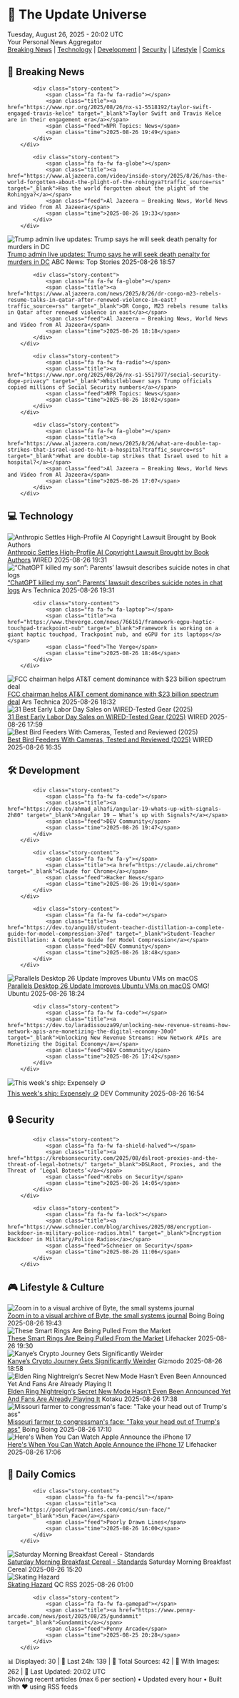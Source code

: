 <!-- Processing 54 RSS feeds at 2025-08-26 20:01:54 UTC -->
<!-- Processing: XKCD -->
<!-- Processing: Saturday Morning Breakfast Cereal -->
<!-- Processing: Garfield -->
<!-- Processing: Dilbert -->
<!-- Processing: Questionable Content -->
<!-- Processing: CNN Breaking News -->
<!-- Processing: Al Jazeera Breaking News -->
<!-- Processing: NPR News -->
<!-- Processing: Reuters Top News -->
<!-- Processing: Associated Press Breaking -->
<!-- Processing: ABC News Breaking -->
<!-- Processing: NBC News Breaking -->
<!-- Processing: Ars Technica -->
<!-- Processing: O'Reilly Radar -->
<!-- Processing: WIRED -->
<!-- Processing: Lobsters Python -->
<!-- Processing: Hacker News -->
<!-- Processing: Dev.to -->
<!-- Processing: StackOverflow Blog -->
<!-- Processing: It's FOSS -->
<!-- Processing: OMG! Ubuntu -->
<!-- Processing: Ubuntu Blog -->
<!-- Processing: Coding Horror -->
<!-- Processing: The Pragmatic Engineer -->
<!-- Processing: Lifehacker -->
<!-- Processing: Boing Boing -->
<!-- Processing: Krebs on Security -->
<!-- Generated 11 new posts out of 27 feeds processed -->
<div class="newspaper-header">
    <h1 class="newspaper-title">📰 The Update Universe</h1>
    <div class="newspaper-date">Tuesday, August 26, 2025 - 20:02 UTC</div>
    <div class="newspaper-subtitle">Your Personal News Aggregator</div>
</div>

<div class="newspaper-nav">
    <a href="#breaking">Breaking News</a> |
    <a href="#tech">Technology</a> |
    <a href="#dev">Development</a> |
    <a href="#security">Security</a> |
    <a href="#lifestyle">Lifestyle</a> |
    <a href="#webcomics">Comics</a>
</div>

<div class="news-section breaking-news" id="breaking">
<h2 class="section-header">🚨 Breaking News</h2>
<div class="stories-container">
<div class="story">
            
            <div class="story-content">
                <span class="fa fa-fw fa-radio"></span>
                <span class="title"><a href="https://www.npr.org/2025/08/26/nx-s1-5518192/taylor-swift-engaged-travis-kelce" target="_blank">Taylor Swift and Travis Kelce are in their engagement era</a></span>
                <span class="feed">NPR Topics: News</span>
                <span class="time">2025-08-26 19:49</span>
            </div>
        </div>
<div class="story">
            
            <div class="story-content">
                <span class="fa fa-fw fa-globe"></span>
                <span class="title"><a href="https://www.aljazeera.com/video/inside-story/2025/8/26/has-the-world-forgotten-about-the-plight-of-the-rohingya?traffic_source=rss" target="_blank">Has the world forgotten about the plight of the Rohingya?</a></span>
                <span class="feed">Al Jazeera – Breaking News, World News and Video from Al Jazeera</span>
                <span class="time">2025-08-26 19:33</span>
            </div>
        </div>
<div class="story">
            <img src="https://s.abcnews.com/images/US/cabinet-4-gty-gmh-250826_1756225632996_hpMain_4x3t_384.jpg" alt="Trump admin live updates: Trump says he will seek death penalty for murders in DC" class="story-image" loading="lazy" onerror="this.style.display='none'">
            <div class="story-content">
                <span class="fa fa-fw fa-tv"></span>
                <span class="title"><a href="https://abcnews.go.com/Politics/live-updates/trump-admin-live-updates/?id=124929306" target="_blank">Trump admin live updates: Trump says he will seek death penalty for murders in DC</a></span>
                <span class="feed">ABC News: Top Stories</span>
                <span class="time">2025-08-26 18:57</span>
            </div>
        </div>
<div class="story">
            
            <div class="story-content">
                <span class="fa fa-fw fa-globe"></span>
                <span class="title"><a href="https://www.aljazeera.com/news/2025/8/26/dr-congo-m23-rebels-resume-talks-in-qatar-after-renewed-violence-in-east?traffic_source=rss" target="_blank">DR Congo, M23 rebels resume talks in Qatar after renewed violence in east</a></span>
                <span class="feed">Al Jazeera – Breaking News, World News and Video from Al Jazeera</span>
                <span class="time">2025-08-26 18:18</span>
            </div>
        </div>
<div class="story">
            
            <div class="story-content">
                <span class="fa fa-fw fa-radio"></span>
                <span class="title"><a href="https://www.npr.org/2025/08/26/nx-s1-5517977/social-security-doge-privacy" target="_blank">Whistleblower says Trump officials copied millions of Social Security numbers</a></span>
                <span class="feed">NPR Topics: News</span>
                <span class="time">2025-08-26 18:02</span>
            </div>
        </div>
<div class="story">
            
            <div class="story-content">
                <span class="fa fa-fw fa-globe"></span>
                <span class="title"><a href="https://www.aljazeera.com/news/2025/8/26/what-are-double-tap-strikes-that-israel-used-to-hit-a-hospital?traffic_source=rss" target="_blank">What are double-tap strikes that Israel used to hit a hospital?</a></span>
                <span class="feed">Al Jazeera – Breaking News, World News and Video from Al Jazeera</span>
                <span class="time">2025-08-26 17:07</span>
            </div>
        </div>
</div>
</div>
<div class="news-section tech-news" id="tech">
<h2 class="section-header">💻 Technology</h2>
<div class="stories-container">
<div class="story">
            <img src="https://media.wired.com/photos/68adfa76d6e72970f29826e0/master/pass/GettyImages-2229149370.jpg" alt="Anthropic Settles High-Profile AI Copyright Lawsuit Brought by Book Authors" class="story-image" loading="lazy" onerror="this.style.display='none'">
            <div class="story-content">
                <span class="fa fa-fw fa-bolt"></span>
                <span class="title"><a href="https://www.wired.com/story/anthropic-settles-copyright-lawsuit-authors/" target="_blank">Anthropic Settles High-Profile AI Copyright Lawsuit Brought by Book Authors</a></span>
                <span class="feed">WIRED</span>
                <span class="time">2025-08-26 19:31</span>
            </div>
        </div>
<div class="story">
            <img src="https://cdn.arstechnica.net/wp-content/uploads/2025/08/Matt-and-Adam-Raine-via-Edelson-PC-500x500.jpeg" alt="“ChatGPT killed my son”: Parents’ lawsuit describes suicide notes in chat logs" class="story-image" loading="lazy" onerror="this.style.display='none'">
            <div class="story-content">
                <span class="fa fa-fw fa-cog"></span>
                <span class="title"><a href="https://arstechnica.com/tech-policy/2025/08/chatgpt-helped-teen-plan-suicide-after-safeguards-failed-openai-admits/" target="_blank">“ChatGPT killed my son”: Parents’ lawsuit describes suicide notes in chat logs</a></span>
                <span class="feed">Ars Technica</span>
                <span class="time">2025-08-26 19:31</span>
            </div>
        </div>
<div class="story">
            
            <div class="story-content">
                <span class="fa fa-fw fa-laptop"></span>
                <span class="title"><a href="https://www.theverge.com/news/766161/framework-egpu-haptic-touchpad-trackpoint-nub" target="_blank">Framework is working on a giant haptic touchpad, Trackpoint nub, and eGPU for its laptops</a></span>
                <span class="feed">The Verge</span>
                <span class="time">2025-08-26 18:46</span>
            </div>
        </div>
<div class="story">
            <img src="https://cdn.arstechnica.net/wp-content/uploads/2020/09/getty-att-logo-500x500-1756231111.jpg" alt="FCC chairman helps AT&amp;T cement dominance with $23 billion spectrum deal" class="story-image" loading="lazy" onerror="this.style.display='none'">
            <div class="story-content">
                <span class="fa fa-fw fa-cog"></span>
                <span class="title"><a href="https://arstechnica.com/tech-policy/2025/08/att-to-buy-echostar-spectrum-for-23b-further-entrenching-big-3-oligopoly/" target="_blank">FCC chairman helps AT&amp;T cement dominance with $23 billion spectrum deal</a></span>
                <span class="feed">Ars Technica</span>
                <span class="time">2025-08-26 18:32</span>
            </div>
        </div>
<div class="story">
            <img src="https://media.wired.com/photos/68a5724e2813b477fc9a5eda/master/pass/The%20Best%20Early%20Labor%20Day%20Deals%20and%20Sales.png" alt="31 Best Early Labor Day Sales on WIRED-Tested Gear (2025)" class="story-image" loading="lazy" onerror="this.style.display='none'">
            <div class="story-content">
                <span class="fa fa-fw fa-bolt"></span>
                <span class="title"><a href="https://www.wired.com/story/best-labor-day-sales-deals-2025/" target="_blank">31 Best Early Labor Day Sales on WIRED-Tested Gear (2025)</a></span>
                <span class="feed">WIRED</span>
                <span class="time">2025-08-26 17:59</span>
            </div>
        </div>
<div class="story">
            <img src="https://media.wired.com/photos/684cd931d924193be758a72d/master/pass/The%20Best%20Smart%20Bird%20Feeders%20for%20Backyard%20Birding.png" alt="Best Bird Feeders With Cameras, Tested and Reviewed (2025)" class="story-image" loading="lazy" onerror="this.style.display='none'">
            <div class="story-content">
                <span class="fa fa-fw fa-bolt"></span>
                <span class="title"><a href="https://www.wired.com/story/best-smart-bird-feeders/" target="_blank">Best Bird Feeders With Cameras, Tested and Reviewed (2025)</a></span>
                <span class="feed">WIRED</span>
                <span class="time">2025-08-26 16:35</span>
            </div>
        </div>
</div>
</div>
<div class="news-section dev-news" id="dev">
<h2 class="section-header">🛠️ Development</h2>
<div class="stories-container">
<div class="story">
            
            <div class="story-content">
                <span class="fa fa-fw fa-code"></span>
                <span class="title"><a href="https://dev.to/ahmad_alhafi/angular-19-whats-up-with-signals-2h80" target="_blank">Angular 19 — What’s up with Signals?</a></span>
                <span class="feed">DEV Community</span>
                <span class="time">2025-08-26 19:47</span>
            </div>
        </div>
<div class="story">
            
            <div class="story-content">
                <span class="fa fa-fw fa-y"></span>
                <span class="title"><a href="https://claude.ai/chrome" target="_blank">Claude for Chrome</a></span>
                <span class="feed">Hacker News</span>
                <span class="time">2025-08-26 19:01</span>
            </div>
        </div>
<div class="story">
            
            <div class="story-content">
                <span class="fa fa-fw fa-code"></span>
                <span class="title"><a href="https://dev.to/angu10/student-teacher-distillation-a-complete-guide-for-model-compression-37ed" target="_blank">Student-Teacher Distillation: A Complete Guide for Model Compression</a></span>
                <span class="feed">DEV Community</span>
                <span class="time">2025-08-26 18:48</span>
            </div>
        </div>
<div class="story">
            <img src="https://i0.wp.com/www.omgubuntu.co.uk/wp-content/uploads/2025/04/parallels-linux-1.jpg?resize=406%2C232&amp;ssl=1" alt="Parallels Desktop 26 Update Improves Ubuntu VMs on macOS" class="story-image" loading="lazy" onerror="this.style.display='none'">
            <div class="story-content">
                <span class="fa fa-fw fa-ubuntu"></span>
                <span class="title"><a href="https://www.omgubuntu.co.uk/2025/08/parallels-desktop-26-better-ubuntu-vm-macos" target="_blank">Parallels Desktop 26 Update Improves Ubuntu VMs on macOS</a></span>
                <span class="feed">OMG! Ubuntu</span>
                <span class="time">2025-08-26 18:24</span>
            </div>
        </div>
<div class="story">
            
            <div class="story-content">
                <span class="fa fa-fw fa-code"></span>
                <span class="title"><a href="https://dev.to/laradissouza99/unlocking-new-revenue-streams-how-network-apis-are-monetizing-the-digital-economy-30o0" target="_blank">Unlocking New Revenue Streams: How Network APIs are Monetizing the Digital Economy</a></span>
                <span class="feed">DEV Community</span>
                <span class="time">2025-08-26 17:42</span>
            </div>
        </div>
<div class="story">
            <img src="https://media2.dev.to/dynamic/image/width=800%2Cheight=%2Cfit=scale-down%2Cgravity=auto%2Cformat=auto/https%3A%2F%2Fassets.dev.to%2Fassets%2Fgithub-logo-5a155e1f9a670af7944dd5e12375bc76ed542ea80224905ecaf878b9157cdefc.svg" alt="This week&#x27;s ship: Expensely 🪙" class="story-image" loading="lazy" onerror="this.style.display='none'">
            <div class="story-content">
                <span class="fa fa-fw fa-code"></span>
                <span class="title"><a href="https://dev.to/shravzzv/this-weeks-ship-expensely-5d7f" target="_blank">This week&#x27;s ship: Expensely 🪙</a></span>
                <span class="feed">DEV Community</span>
                <span class="time">2025-08-26 16:54</span>
            </div>
        </div>
</div>
</div>
<div class="news-section security-news" id="security">
<h2 class="section-header">🔒 Security</h2>
<div class="stories-container">
<div class="story">
            
            <div class="story-content">
                <span class="fa fa-fw fa-shield-halved"></span>
                <span class="title"><a href="https://krebsonsecurity.com/2025/08/dslroot-proxies-and-the-threat-of-legal-botnets/" target="_blank">DSLRoot, Proxies, and the Threat of ‘Legal Botnets’</a></span>
                <span class="feed">Krebs on Security</span>
                <span class="time">2025-08-26 14:05</span>
            </div>
        </div>
<div class="story">
            
            <div class="story-content">
                <span class="fa fa-fw fa-lock"></span>
                <span class="title"><a href="https://www.schneier.com/blog/archives/2025/08/encryption-backdoor-in-military-police-radios.html" target="_blank">Encryption Backdoor in Military/Police Radios</a></span>
                <span class="feed">Schneier on Security</span>
                <span class="time">2025-08-26 11:06</span>
            </div>
        </div>
</div>
</div>
<div class="news-section lifestyle-news" id="lifestyle">
<h2 class="section-header">🎮 Lifestyle & Culture</h2>
<div class="stories-container">
<div class="story">
            <img src="https://i0.wp.com/boingboing.net/wp-content/uploads/2025/08/BYTE-Magazine_2C-laid-page-to-page.jpg?fit=1080%2C624&amp;quality=60&amp;ssl=1" alt="Zoom in to a visual archive of Byte, the small systems journal" class="story-image" loading="lazy" onerror="this.style.display='none'">
            <div class="story-content">
                <span class="fa fa-fw fa-arrow-right"></span>
                <span class="title"><a href="https://boingboing.net/2025/08/26/zoom-in-to-a-visual-archive-of-byte-the-small-systems-journal.html" target="_blank">Zoom in to a visual archive of Byte, the small systems journal</a></span>
                <span class="feed">Boing Boing</span>
                <span class="time">2025-08-26 19:43</span>
            </div>
        </div>
<div class="story">
            <img src="https://lifehacker.com/imagery/articles/01K3KVABJEEQAFE3AAPXHHA2R0/hero-image.jpg" alt="These Smart Rings Are Being Pulled From the Market" class="story-image" loading="lazy" onerror="this.style.display='none'">
            <div class="story-content">
                <span class="fa fa-fw fa-life-ring"></span>
                <span class="title"><a href="https://lifehacker.com/health/ultrahuman-ringconn-smart-rings-pulled-from-market-oura-lawsuit?utm_medium=RSS" target="_blank">These Smart Rings Are Being Pulled From the Market</a></span>
                <span class="feed">Lifehacker</span>
                <span class="time">2025-08-26 19:30</span>
            </div>
        </div>
<div class="story">
            <img src="https://gizmodo.com/app/uploads/2025/08/Kanye.jpg" alt="Kanye’s Crypto Journey Gets Significantly Weirder" class="story-image" loading="lazy" onerror="this.style.display='none'">
            <div class="story-content">
                <span class="fa fa-fw fa-computer"></span>
                <span class="title"><a href="https://gizmodo.com/kanyes-crypto-journey-gets-significantly-weirder-2000648296" target="_blank">Kanye’s Crypto Journey Gets Significantly Weirder</a></span>
                <span class="feed">Gizmodo</span>
                <span class="time">2025-08-26 18:58</span>
            </div>
        </div>
<div class="story">
            <img src="https://kotaku.com/app/uploads/2025/08/nightreign.jpg" alt="Elden Ring Nightreign‘s Secret New Mode Hasn’t Even Been Announced Yet And Fans Are Already Playing It" class="story-image" loading="lazy" onerror="this.style.display='none'">
            <div class="story-content">
                <span class="fa fa-fw fa-gamepad"></span>
                <span class="title"><a href="https://kotaku.com/elden-ring-nightreign-hard-mode-deep-night-ranked-2000620376" target="_blank">Elden Ring Nightreign‘s Secret New Mode Hasn’t Even Been Announced Yet And Fans Are Already Playing It</a></span>
                <span class="feed">Kotaku</span>
                <span class="time">2025-08-26 17:38</span>
            </div>
        </div>
<div class="story">
            <img src="https://i0.wp.com/boingboing.net/wp-content/uploads/2025/08/farmer.jpeg?fit=1080%2C601&amp;quality=60&amp;ssl=1" alt="Missouri farmer to congressman&#x27;s face: &quot;Take your head out of Trump&#x27;s ass&quot;" class="story-image" loading="lazy" onerror="this.style.display='none'">
            <div class="story-content">
                <span class="fa fa-fw fa-arrow-right"></span>
                <span class="title"><a href="https://boingboing.net/2025/08/26/missouri-farmer-slams-congressman-to-his-face-you-need-to-take-your-head-out-of-trumps-ass.html" target="_blank">Missouri farmer to congressman&#x27;s face: &quot;Take your head out of Trump&#x27;s ass&quot;</a></span>
                <span class="feed">Boing Boing</span>
                <span class="time">2025-08-26 17:10</span>
            </div>
        </div>
<div class="story">
            <img src="https://lifehacker.com/imagery/articles/01K3KKD75B53KK0CT94WH2K4WP/hero-image.jpg" alt="Here&#x27;s When You Can Watch Apple Announce the iPhone 17" class="story-image" loading="lazy" onerror="this.style.display='none'">
            <div class="story-content">
                <span class="fa fa-fw fa-life-ring"></span>
                <span class="title"><a href="https://lifehacker.com/tech/how-to-watch-apple-announce-the-iphone-17?utm_medium=RSS" target="_blank">Here&#x27;s When You Can Watch Apple Announce the iPhone 17</a></span>
                <span class="feed">Lifehacker</span>
                <span class="time">2025-08-26 17:06</span>
            </div>
        </div>
</div>
</div>
<div class="news-section webcomics-section" id="webcomics">
<h2 class="section-header">🎨 Daily Comics</h2>
<div class="stories-container">
<div class="story">
            
            <div class="story-content">
                <span class="fa fa-fw fa-pencil"></span>
                <span class="title"><a href="https://poorlydrawnlines.com/comic/sun-face/" target="_blank">Sun Face</a></span>
                <span class="feed">Poorly Drawn Lines</span>
                <span class="time">2025-08-26 16:00</span>
            </div>
        </div>
<div class="story">
            <img src="https://www.smbc-comics.com/comics/1755734350-20250826.png" alt="Saturday Morning Breakfast Cereal - Standards" class="story-image" loading="lazy" onerror="this.style.display='none'">
            <div class="story-content">
                <span class="fa fa-fw fa-smile"></span>
                <span class="title"><a href="https://www.smbc-comics.com/comic/standards" target="_blank">Saturday Morning Breakfast Cereal - Standards</a></span>
                <span class="feed">Saturday Morning Breakfast Cereal</span>
                <span class="time">2025-08-26 15:20</span>
            </div>
        </div>
<div class="story">
            <img src="http://www.questionablecontent.net/comics/5643.png" alt="Skating Hazard" class="story-image" loading="lazy" onerror="this.style.display='none'">
            <div class="story-content">
                <span class="fa fa-fw fa-music"></span>
                <span class="title"><a href="http://questionablecontent.net/view.php?comic=5643" target="_blank">Skating Hazard</a></span>
                <span class="feed">QC RSS</span>
                <span class="time">2025-08-26 01:00</span>
            </div>
        </div>
<div class="story">
            
            <div class="story-content">
                <span class="fa fa-fw fa-gamepad"></span>
                <span class="title"><a href="https://www.penny-arcade.com/news/post/2025/08/25/gundammit" target="_blank">Gundammit</a></span>
                <span class="feed">Penny Arcade</span>
                <span class="time">2025-08-25 20:28</span>
            </div>
        </div>
</div>
</div>

<div class="newspaper-footer">
    <div class="stats">
        📊 Displayed: 30 | 📅 Last 24h: 139 | 📡 Total Sources: 42 | 📸 With Images: 262 |
        🔄 Last Updated: 20:02 UTC
    </div>
    <div class="footer-note">
        Showing recent articles (max 6 per section) • Updated every hour • Built with ❤️ using RSS feeds
    </div>
</div>
